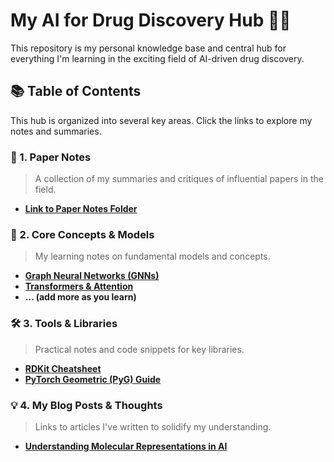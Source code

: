 # My AI for Drug Discovery Hub 💊🔬
This repository is my personal knowledge base and central hub for everything I'm learning in the exciting field of AI-driven drug discovery.
## 📚 Table of Contents
This hub is organized into several key areas. Click the links to explore my notes and summaries.
### 📄 1. Paper Notes
> A collection of my summaries and critiques of influential papers in the field.
- **[Link to Paper Notes Folder](./papers/README.md)**
### 🧠 2. Core Concepts & Models
> My learning notes on fundamental models and concepts.
- **[Graph Neural Networks (GNNs)](./models/gnn_notes.md)**
- **[Transformers & Attention](./models/transformer_notes.md)**
- **... (add more as you learn)**
### 🛠️ 3. Tools & Libraries
> Practical notes and code snippets for key libraries.
- **[RDKit Cheatsheet](./tools/rdkit_cheatsheet.md)**
- **[PyTorch Geometric (PyG) Guide](./tools/pyg_guide.md)**
### 💡 4. My Blog Posts & Thoughts
> Links to articles I've written to solidify my understanding.
- **[Understanding Molecular Representations in AI](https://your-blog-link.com)**
